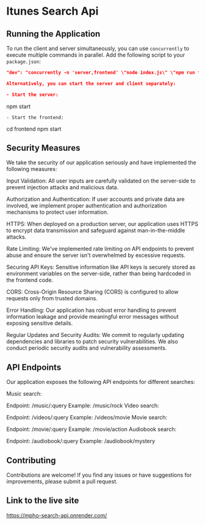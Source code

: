 # Itunes Search Api

## Running the Application

To run the client and server simultaneously, you can use `concurrently` to execute multiple commands in parallel. Add the following script to your `package.json`:

```json
"dev": "concurrently -n 'server,frontend' \"node index.js\" \"npm run frontend\""

Alternatively, you can start the server and client separately:

- Start the server:
  ```
  npm start
  ```
- Start the frontend:
  ```
  cd frontend
  npm start

## Security Measures

We take the security of our application seriously and have implemented the following measures:

Input Validation: All user inputs are carefully validated on the server-side to prevent injection attacks and malicious data.

Authorization and Authentication: If user accounts and private data are involved, we implement proper authentication and authorization mechanisms to protect user information.

HTTPS: When deployed on a production server, our application uses HTTPS to encrypt data transmission and safeguard against man-in-the-middle attacks.

Rate Limiting: We've implemented rate limiting on API endpoints to prevent abuse and ensure the server isn't overwhelmed by excessive requests.

Securing API Keys: Sensitive information like API keys is securely stored as environment variables on the server-side, rather than being hardcoded in the frontend code.

CORS: Cross-Origin Resource Sharing (CORS) is configured to allow requests only from trusted domains.

Error Handling: Our application has robust error handling to prevent information leakage and provide meaningful error messages without exposing sensitive details.

Regular Updates and Security Audits: We commit to regularly updating dependencies and libraries to patch security vulnerabilities. We also conduct periodic security audits and vulnerability assessments.

## API Endpoints

Our application exposes the following API endpoints for different searches:

Music search:

Endpoint: /music/:query
Example: /music/rock
Video search:

Endpoint: /videos/:query
Example: /videos/movie
Movie search:

Endpoint: /movie/:query
Example: /movie/action
Audiobook search:

Endpoint: /audiobook/:query
Example: /audiobook/mystery

## Contributing

Contributions are welcome! If you find any issues or have suggestions for improvements, please submit a pull request.

## Link to the live site

https://mpho-search-api.onrender.com/